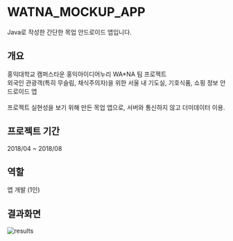 # WATNA_MOCKUP_APP
Java로 작성한 간단한 목업 안드로이드 앱입니다.

## 개요
홍익대학교 캠퍼스타운 홍익아이디어누리 WA*NA 팀 프로젝트<br/>
외국인 관광객(특히 무슬림, 채식주의자)을 위한 서울 내 기도실, 기호식품, 쇼핑 정보 안드로이드 앱<br/><br/>
프로젝트 실현성을 보기 위해 만든 목업 앱으로, 서버와 통신하지 않고 더미데이터 이용.

## 프로젝트 기간
2018/04 ~ 2018/08

## 역할
앱 개발 (1인)

## 결과화면
![results](https://user-images.githubusercontent.com/73521025/174426436-e4a0c8bc-2ca6-455d-bdc3-80e972bbb61c.PNG)
